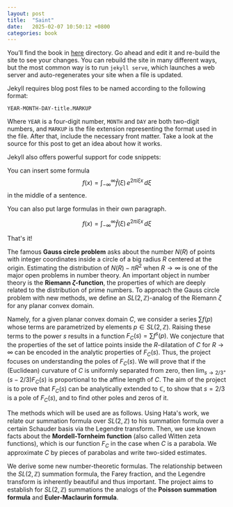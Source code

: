 ```yaml
---
layout: post
title:  "Saint"
date:   2025-02-07 10:50:12 +0800
categories: book
---
```

You’ll find the book in [here](../../../../../files/book-spb.pdf) directory. Go ahead and edit it and re-build the site to see your changes. You can rebuild the site in many different ways, but the most common way is to run `jekyll serve`, which launches a web server and auto-regenerates your site when a file is updated.

Jekyll requires blog post files to be named according to the following format:

`YEAR-MONTH-DAY-title.MARKUP`

Where `YEAR` is a four-digit number, `MONTH` and `DAY` are both two-digit numbers, and `MARKUP` is the file extension representing the format used in the file. After that, include the necessary front matter. Take a look at the source for this post to get an idea about how it works.

Jekyll also offers powerful support for code snippets:


You can insert some formula $$f(x) = \int_{-\infty}^\infty \hat f(\xi)\,e^{2 \pi i \xi x} \,d\xi$$ in the middle of a sentence.

You can also put large formulas in their own paragraph.

$$f(x) = \int_{-\infty}^\infty \hat f(\xi)\,e^{2 \pi i \xi x} \,d\xi$$

That's it!

    
The famous **Gauss circle problem** asks about the number $N(R)$ of points with integer coordinates inside a circle of a big radius $R$ centered at the origin. Estimating the distribution of $N(R) - \pi R^2$ when $R \to \infty$ is one of the major open problems in number theory. An important object in number theory is the **Riemann $\zeta$-function**, the properties of which are deeply related to the distribution of prime numbers. To approach the Gauss circle problem with new methods, we define an $SL(2, \mathbb{Z})$-analog of the Riemann $\zeta$ for any planar convex domain.

Namely, for a given planar convex domain $C$, we consider a series $\sum f(p)$ whose terms are parametrized by elements $p \in SL(2, \mathbb{Z})$. Raising these terms to the power $s$ results in a function $F_C(s) = \sum f^s(p)$. We conjecture that the properties of the set of lattice points inside the $R$-dilatation of $C$ for $R \to \infty$ can be encoded in the analytic properties of $F_C(s)$. Thus, the project focuses on understanding the poles of $F_C(s)$. We will prove that if the (Euclidean) curvature of $C$ is uniformly separated from zero, then $\lim_{s \to {2/3}^+} (s - 2/3) F_C(s)$ is proportional to the affine length of $C$. The aim of the project is to prove that $F_C(s)$ can be analytically extended to $\mathbb{C}$, to show that $s = 2/3$ is a pole of $F_C(s)$, and to find other poles and zeros of it.

The methods which will be used are as follows. Using Hata's work, we relate our summation formula over $SL(2, \mathbb{Z})$ to his summation formula over a certain Schauder basis via the Legendre transform. Then, we use known facts about the **Mordell-Tornheim function** (also called Witten zeta functions), which is our function $F_C$ in the case when $C$ is a parabola. We approximate $C$ by pieces of parabolas and write two-sided estimates.

We derive some new number-theoretic formulas. The relationship between the $SL(2, \mathbb{Z})$ summation formula, the Farey fraction, and the Legendre transform is inherently beautiful and thus important. The project aims to establish for $SL(2, \mathbb{Z})$ summations the analogs of the **Poisson summation formula** and **Euler-Maclaurin formula**.